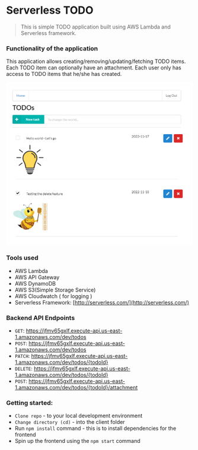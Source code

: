 # Serverless TODO

> This is simple TODO application built using AWS Lambda and Serverless framework.

### Functionality of the application

This application allows creating/removing/updating/fetching TODO items. Each TODO item can optionally have an attachment. Each user only has access to TODO items that he/she has created.

![Todo-app](images/React-App.png?raw=true)

### Tools used
- AWS Lambda
- AWS API Gateway
- AWS DynamoDB 
- AWS S3(Simple Storage Service)
- AWS Cloudwatch ( for logging )
- Serverless Framework: [http://serverless.com/](http://serverless.com/)

### Backend API Endpoints

- `GET`: https://jfmv65gxlf.execute-api.us-east-1.amazonaws.com/dev/todos
- `POST`: https://jfmv65gxlf.execute-api.us-east-1.amazonaws.com/dev/todos
- `PATCH`: https://jfmv65gxlf.execute-api.us-east-1.amazonaws.com/dev/todos/{todoId}
- `DELETE`: https://jfmv65gxlf.execute-api.us-east-1.amazonaws.com/dev/todos/{todoId}
- `POST`: https://jfmv65gxlf.execute-api.us-east-1.amazonaws.com/dev/todos/{todoId}/attachment

### Getting started:
- `Clone repo` - to your local development environment
- `Change directory (cd)` - into the client folder
- Run `npm install` command - this is to install dependencies for the frontend
- Spin up the frontend using the `npm start` command
